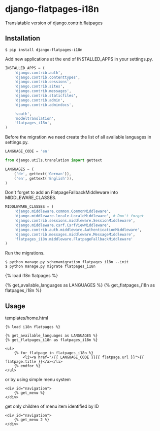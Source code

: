 django-flatpages-i18n
=====================

Translatable version of django.contrib.flatpages

Installation
-------------

```
$ pip install django-flatpages-i18n
```

Add new applications at the end of INSTALLED_APPS in your settings.py.

```python
INSTALLED_APPS = (
    'django.contrib.auth',
    'django.contrib.contenttypes',
    'django.contrib.sessions',
    'django.contrib.sites',
    'django.contrib.messages',
    'django.contrib.staticfiles',
    'django.contrib.admin',
    'django.contrib.admindocs',

    'south',
    'modeltranslation',
    'flatpages_i18n',
)
```

Before the migration we need create the list of all available languages in settings.py.

```python
LANGUAGE_CODE = 'en'

from django.utils.translation import gettext

LANGUAGES = (
    ('de', gettext('German')),
    ('en', gettext('English')),
)
```
Don't forget to add an FlatpageFallbackMiddleware into MIDDLEWARE_CLASSES.

```python
MIDDLEWARE_CLASSES = (
    'django.middleware.common.CommonMiddleware',
    'django.middleware.locale.LocaleMiddleware', # Don't forget
    'django.contrib.sessions.middleware.SessionMiddleware',
    'django.middleware.csrf.CsrfViewMiddleware',
    'django.contrib.auth.middleware.AuthenticationMiddleware',
    'django.contrib.messages.middleware.MessageMiddleware',
    'flatpages_i18n.middleware.FlatpageFallbackMiddleware'
)
```

Run the migrations.

```
$ python manage.py schemamigration flatpages_i18n --init
$ python manage.py migrate flatpages_i18n
```

{% load i18n flatpages %}

{% get_available_languages as LANGUAGES %}
{% get_flatpages_i18n as flatpages_i18n %}

Usage
------

templates/home.html

```
{% load i18n flatpages %}

{% get_available_languages as LANGUAGES %}
{% get_flatpages_i18n as flatpages_i18n %}

<ul>
    {% for flatpage in flatpages_i18n %}
        <li><a href="/{{ LANGUAGE_CODE }}{{ flatpage.url }}">{{ flatpage.title }}</a></li>
    {% endfor %}
</ul>
```

or by using simple menu system

```
<div id="navigation">
    {% get_menu %}
</div>
```

get only children of menu item identified by ID

```
<div id="navigation">
    {% get_menu 2 %}
</div>    
```

